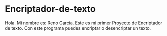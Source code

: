 # Encriptador-de-texto
Hola. Mi nombre es: Reno Garcia. Este es mi primer Proyecto de Encriptador de texto. Con este programa puedes encriptar o desencriptar un texto.